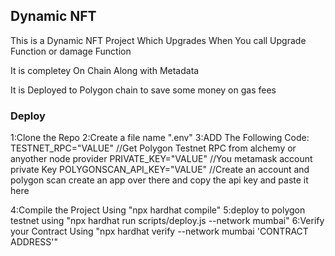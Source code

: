 ## Dynamic NFT
This is a Dynamic NFT Project Which Upgrades When You call Upgrade Function or damage Function

It is completey On Chain Along with Metadata

It is Deployed to Polygon chain to save some money on gas fees

### Deploy 
1:Clone the Repo
2:Create a file name ".env"
3:ADD The Following Code:
TESTNET_RPC="VALUE" //Get Polygon Testnet RPC from alchemy or anyother node provider 
PRIVATE_KEY="VALUE" //You metamask account private Key
POLYGONSCAN_API_KEY="VALUE" //Create an account and polygon scan create an app over there and copy the api key and paste it here

4:Compile the Project Using "npx hardhat compile"
5:deploy to polygon testnet using "npx hardhat run scripts/deploy.js --network mumbai"
6:Verify your Contract Using "npx hardhat verify --network mumbai 'CONTRACT ADDRESS'"
